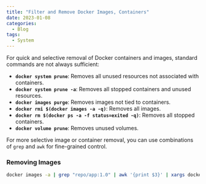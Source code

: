 ```yaml
---
title: "Filter and Remove Docker Images, Containers"
date: 2023-01-08
categories:
  - Blog
tags:
  - System
---
```


For quick and selective removal of Docker containers and images, standard commands are not always sufficient:

- **`docker system prune`**: Removes all unused resources not associated with containers.
- **`docker system prune -a`**: Removes all stopped containers and unused resources.
- **`docker images purge`**: Removes images not tied to containers.
- **`docker rmi $(docker images -a -q)`**: Removes all images.
- **`docker rm $(docker ps -a -f status=exited -q)`**: Removes all stopped containers.
- **`docker volume prune`**: Removes unused volumes.

For more selective image or container removal, you can use combinations of `grep` and `awk` for fine-grained control.

### Removing Images

```bash
docker images -a | grep "repo/app:1.0" | awk '{print $3}' | xargs docker rmi
```
